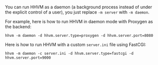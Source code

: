 You can run HHVM as a daemon (a background process instead of under the explicit control of a user), you just replace `-m server` with `-m daemon`.

For example, here is how to run HHVM in daemon mode with Proxygen as the backend:

```
hhvm -m daemon -d hhvm.server.type=proxygen -d hhvm.server.port=8080
```

Here is how to run HHVM with a custom `server.ini` file using FastCGI:

```
hhvm -m daemon -c server.ini -d hhvm.server.type=fastcgi -d hhvm.server.port=9000
```

